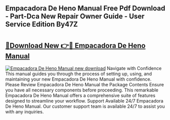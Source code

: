 ## Empacadora De Heno Manual Free Pdf Download - Part-Dca New Repair Owner Guide - User Service Edition By47Z

# <h2><a href="http://bc34710.oget.top/?id=Empacadora+De+Heno+Manual">🔗Download New 👉🔴 Empacadora De Heno Manual</a></h2>

[![Empacadora De Heno Manual new download](https://i.imgur.com/5g1atiW.png)](http://bc34710.oget.top/?id=Empacadora+De+Heno+Manual)
Navigate with Confidence This manual guides you through the process of setting up, using, and maintaining your new Empacadora De Heno Manual with confidence. Please Review Empacadora De Heno Manual the Package Contents Ensure you have all necessary components before proceeding. This remarkable Empacadora De Heno Manual offers a comprehensive suite of features designed to streamline your workflow. Support Available 24/7 Empacadora De Heno Manual. Our customer support team is available 24/7 to assist you with any inquiries.
